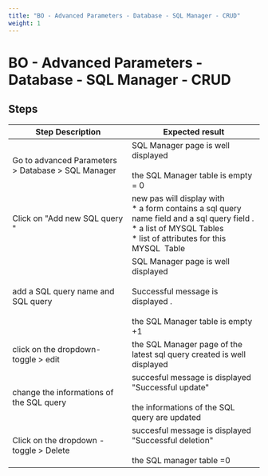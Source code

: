 ```yaml
---
title: "BO - Advanced Parameters - Database - SQL Manager - CRUD"
weight: 1
---
```


# BO - Advanced Parameters - Database - SQL Manager - CRUD
## Steps
| Step Description | Expected result |
| ----- | ----- |
| Go to advanced Parameters > Database > SQL Manager | SQL Manager page is well displayed<br><br>the SQL Manager table is empty  = 0 |
| Click on "Add new SQL query " | new pas will display with<br> * a form contains a sql query name field and a sql query field .<br> * a list of MYSQL Tables <br> * list of attributes for this MYSQL  Table |
| add a SQL query name and SQL query | SQL Manager page is well displayed<br><br>Successful message is displayed .<br><br>the SQL Manager table is empty +1 |
| click on the dropdown-toggle > edit | the SQL Manager page of the latest sql query created is well displayed |
| change the informations of the SQL query | succesful message is displayed "Successful update"<br><br>the informations of the SQL query are updated |
| Click on the dropdown -toggle > Delete | succesful message is displayed "Successful deletion"<br><br>the SQL manager table =0 |
